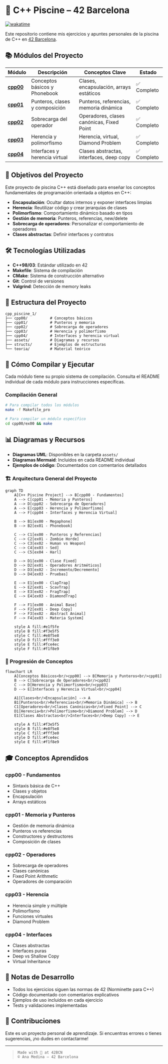 # 📘 C++ Piscine – 42 Barcelona
[![wakatime](https://wakatime.com/badge/user/640df229-0fc5-4d67-92ba-90084661c6d4/project/4e87dcd9-48ea-4e2c-8699-6dd9acda4429.svg)](https://wakatime.com/badge/user/640df229-0fc5-4d67-92ba-90084661c6d4/project/4e87dcd9-48ea-4e2c-8699-6dd9acda4429)

Este repositorio contiene mis ejercicios y apuntes personales de la piscina de C++ en [42 Barcelona](https://42barcelona.com/).

## 📚 Módulos del Proyecto

| Módulo | Descripción | Conceptos Clave | Estado |
|--------|-------------|-----------------|--------|
| **[cpp00](cpp00/README.md)** | Conceptos básicos y Phonebook | Clases, encapsulación, arrays estáticos | ✅ Completo |
| **[cpp01](cpp01/README.md)** | Punteros, clases y composición | Punteros, referencias, memoria dinámica | ✅ Completo |
| **[cpp02](cpp02/README.md)** | Sobrecarga del operador | Operadores, clases canónicas, Fixed Point | ✅ Completo |
| **[cpp03](cpp03/README.md)** | Herencia y polimorfismo | Herencia, virtual, Diamond Problem | ✅ Completo |
| **[cpp04](cpp04/README.md)** | Interfaces y herencia virtual | Clases abstractas, interfaces, deep copy | ✅ Completo |

## 🎯 Objetivos del Proyecto

Este proyecto de piscina C++ está diseñado para enseñar los conceptos fundamentales de programación orientada a objetos en C++:

- **Encapsulación**: Ocultar datos internos y exponer interfaces limpias
- **Herencia**: Reutilizar código y crear jerarquías de clases
- **Polimorfismo**: Comportamiento dinámico basado en tipos
- **Gestión de memoria**: Punteros, referencias, new/delete
- **Sobrecarga de operadores**: Personalizar el comportamiento de operadores
- **Clases abstractas**: Definir interfaces y contratos

## 🛠️ Tecnologías Utilizadas

- **C++98/03**: Estándar utilizado en 42
- **Makefile**: Sistema de compilación
- **CMake**: Sistema de construcción alternativo
- **Git**: Control de versiones
- **Valgrind**: Detección de memory leaks

## 📁 Estructura del Proyecto

```
cpp_piscine_1/
├── cpp00/          # Conceptos básicos
├── cpp01/          # Punteros y memoria
├── cpp02/          # Sobrecarga de operadores
├── cpp03/          # Herencia y polimorfismo
├── cpp04/          # Interfaces y herencia virtual
├── assets/         # Diagramas y recursos
├── structs/        # Ejemplos de estructuras
└── teoria/         # Material teórico
```

## 🚀 Cómo Compilar y Ejecutar

Cada módulo tiene su propio sistema de compilación. Consulta el README individual de cada módulo para instrucciones específicas.

### Compilación General
```bash
# Para compilar todos los módulos
make -f Makefile_pro

# Para compilar un módulo específico
cd cpp00/ex00 && make
```

## 📊 Diagramas y Recursos

- **Diagramas UML**: Disponibles en la carpeta `assets/`
- **Diagramas Mermaid**: Incluidos en cada README individual
- **Ejemplos de código**: Documentados con comentarios detallados

### 🏗️ Arquitectura General del Proyecto

```mermaid
graph TD
    A[C++ Piscine Project] --> B[cpp00 - Fundamentos]
    A --> C[cpp01 - Memoria y Punteros]
    A --> D[cpp02 - Sobrecarga de Operadores]
    A --> E[cpp03 - Herencia y Polimorfismo]
    A --> F[cpp04 - Interfaces y Herencia Virtual]
    
    B --> B1[ex00 - Megaphone]
    B --> B2[ex01 - Phonebook]
    
    C --> C1[ex00 - Punteros y Referencias]
    C --> C2[ex01 - Zombie Horde]
    C --> C3[ex02 - Human vs Weapon]
    C --> C4[ex03 - Sed]
    C --> C5[ex04 - Harl]
    
    D --> D1[ex00 - Clase Fixed]
    D --> D2[ex01 - Operadores Aritméticos]
    D --> D3[ex02 - Incremento/Decremento]
    D --> D4[ex03 - Pruebas]
    
    E --> E1[ex00 - ClapTrap]
    E --> E2[ex01 - ScavTrap]
    E --> E3[ex02 - FragTrap]
    E --> E4[ex03 - DiamondTrap]
    
    F --> F1[ex00 - Animal Base]
    F --> F2[ex01 - Deep Copy]
    F --> F3[ex02 - Abstract Animal]
    F --> F4[ex03 - Materia System]
    
    style A fill:#e1f5fe
    style B fill:#f3e5f5
    style C fill:#e8f5e8
    style D fill:#fff3e0
    style E fill:#fce4ec
    style F fill:#f1f8e9
```

### 🔄 Progresión de Conceptos

```mermaid
flowchart LR
    A[Conceptos Básicos<br/>cpp00] --> B[Memoria y Punteros<br/>cpp01]
    B --> C[Sobrecarga de Operadores<br/>cpp02]
    C --> D[Herencia y Polimorfismo<br/>cpp03]
    D --> E[Interfaces y Herencia Virtual<br/>cpp04]
    
    A1[Clases<br/>Encapsulación] --> A
    B1[Punteros<br/>Referencias<br/>Memoria Dinámica] --> B
    C1[Operadores<br/>Clases Canónicas<br/>Fixed Point] --> C
    D1[Herencia<br/>Polimorfismo<br/>Diamond Problem] --> D
    E1[Clases Abstractas<br/>Interfaces<br/>Deep Copy] --> E
    
    style A fill:#f3e5f5
    style B fill:#e8f5e8
    style C fill:#fff3e0
    style D fill:#fce4ec
    style E fill:#f1f8e9
```

## 🎓 Conceptos Aprendidos

### cpp00 - Fundamentos
- Sintaxis básica de C++
- Clases y objetos
- Encapsulación
- Arrays estáticos

### cpp01 - Memoria y Punteros
- Gestión de memoria dinámica
- Punteros vs referencias
- Constructores y destructores
- Composición de clases

### cpp02 - Operadores
- Sobrecarga de operadores
- Clases canónicas
- Fixed Point Arithmetic
- Operadores de comparación

### cpp03 - Herencia
- Herencia simple y múltiple
- Polimorfismo
- Funciones virtuales
- Diamond Problem

### cpp04 - Interfaces
- Clases abstractas
- Interfaces puras
- Deep vs Shallow Copy
- Virtual Inheritance

## 📝 Notas de Desarrollo

- Todos los ejercicios siguen las normas de 42 (Norminette para C++)
- Código documentado con comentarios explicativos
- Ejemplos de uso incluidos en cada ejercicio
- Tests y validaciones implementadas

## 🤝 Contribuciones

Este es un proyecto personal de aprendizaje. Si encuentras errores o tienes sugerencias, ¡no dudes en contactarme!

---

> `Made with 💙 at 42BCN`  
> `© Ana Medina – 42 Barcelona` 







